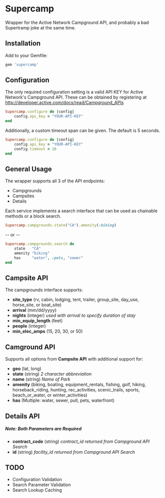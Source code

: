 Supercamp
============

Wrapper for the Active Network Campground API, and probably a bad Supertramp joke at the same time.

Installation
------------

Add to your Gemfile:

```ruby
gem 'supercamp'
```

Configuration
------------
The only required configuration setting is a valid API KEY for Active Network's Campground API.  These can be obtained by registering at http://developer.active.com/docs/read/Campground_APIs

```ruby
Supercamp.configure do |config|
    config.api_key = "YOUR-API-KEY"
end
```
Additionally, a custom timeout span can be given.  The default is 5 seconds.
```ruby
Supercamp.configure do |config|
    config.api_key = "YOUR-API-KEY"
    config.timeout = 10
end
```

General Usage
------------

The wrapper supports all 3 of the API endpoints:
* Campgrounds
* Campsites
* Details

Each service implements a search interface that can be used as chainable methods or a block search.
```ruby
Supercamp.campgrounds.state("CA").amenity(:biking)
```
-- or --
```ruby
Supercamp.campgrounds.search do
    state   "CA"
    amenity "biking"
    has     "water", :pets, "sewer"
end
```

## Campsite API

The campgrounds interface supports:
* **site_type** (rv, cabin, lodging, tent, trailer, group_site, day_use, horse_site, or boat_site)
* **arrival** (mm/dd/yyyy)
* **nights** (integer) *used with *arrival* to specify duration of stay*
* **min_equip_length** (feet)
* **people** (integer)
* **min_elec_amps** (15, 20, 30, or 50)

## Camground API
Supports all options from **Campsite API** with additional support for:
* **geo** (lat, long)
* **state** (string) *2 character abbreviation*
* **name** (string) *Name of Park*
* **amenity** (biking, boating, equipment_rentals, fishing, golf, hiking, horseback_riding, hunting, rec_activities, scenic_trails, sports, beach_or_water, or winter_activities)
* **has** (Multiple: water, sewer, pull, pets, waterfront)

## Details API
##### Note: Both Parameters are Required
* **contract_code** (string) *contract_id returned from Campground API Search*
* **id** (string) *facility_id returned from Campground API Search*

## TODO
* Configuration Validation
* Search Parameter Validation
* Search Lookup Caching
